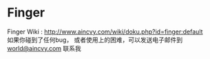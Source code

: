# Finger
Finger Wiki :  http://www.aincvy.com/wiki/doku.php?id=finger:default  <br/>
如果你碰到了任何bug， 或者使用上的困难，可以发送电子邮件到 world@aincvy.com  联系我